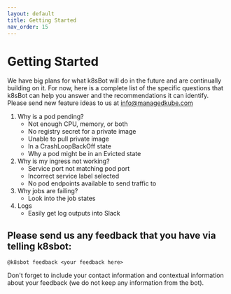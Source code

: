 ```yaml
---
layout: default
title: Getting Started
nav_order: 15
---
```


# Getting Started
We have big plans for what k8sBot will do in the future and are continually building on it. For now, here is a complete list of the specific questions that  k8sBot can help you answer and the recommendations it can identify. Please send new feature ideas to us at info@managedkube.com

1. Why is a pod pending?
   * Not enough CPU, memory, or both
   * No registry secret for a private image
   * Unable to pull private image
   * In a CrashLoopBackOff state
   * Why a pod might be in an Evicted state
2. Why is my ingress not working?
   * Service port not matching pod port
   * Incorrect service label selected
   * No pod endpoints available to send traffic to
3. Why jobs are failing?
   * Look into the job states
5. Logs
   * Easily get log outputs into Slack


## Please send us any feedback that you have via telling k8sbot:
```
@k8sbot feedback <your feedback here>
```

Don't forget to include your contact information and contextual information about your feedback (we do not keep any information from the bot).
